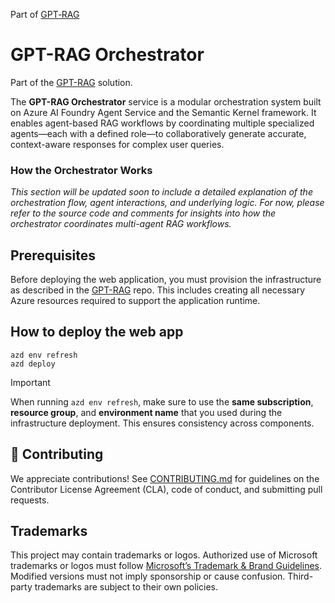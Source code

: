 Part of [GPT‑RAG](https://aka.ms/gpt-rag)

<!-- 
page_type: sample
languages:
- azdeveloper
- powershell
- bicep
products:
- azure
- azure-ai-foundry
- azure-openai
- azure-ai-search
urlFragment: GPT-RAG
name: Multi-repo ChatGPT and Enterprise data with Azure OpenAI and AI Search
description: GPT-RAG core is a Retrieval-Augmented Generation pattern running in Azure, using Azure AI Search for retrieval and Azure OpenAI large language models to power ChatGPT-style and Q&A experiences.
-->
# GPT-RAG Orchestrator

Part of the [GPT-RAG](https://github.com/Azure/gpt-rag) solution.

The **GPT-RAG Orchestrator** service is a modular orchestration system built on Azure AI Foundry Agent Service and the Semantic Kernel framework. It enables agent-based RAG workflows by coordinating multiple specialized agents—each with a defined role—to collaboratively generate accurate, context-aware responses for complex user queries.


### How the Orchestrator Works

_This section will be updated soon to include a detailed explanation of the orchestration flow, agent interactions, and underlying logic. For now, please refer to the source code and comments for insights into how the orchestrator coordinates multi-agent RAG workflows._

## Prerequisites

Before deploying the web application, you must provision the infrastructure as described in the [GPT-RAG](https://github.com/azure/gpt-rag/tree/feature/vnext-architecture) repo. This includes creating all necessary Azure resources required to support the application runtime.


## How to deploy the web app

```shell
azd env refresh
azd deploy 
````
> [!IMPORTANT]
> When running `azd env refresh`, make sure to use the **same subscription**, **resource group**, and **environment name** that you used during the infrastructure deployment. This ensures consistency across components.


## 🤝 Contributing

We appreciate contributions! See [CONTRIBUTING.md](./CONTRIBUTING.md) for guidelines on the Contributor License Agreement (CLA), code of conduct, and submitting pull requests.

## Trademarks

This project may contain trademarks or logos. Authorized use of Microsoft trademarks or logos must follow [Microsoft’s Trademark & Brand Guidelines](https://www.microsoft.com/en-us/legal/intellectualproperty/trademarks/usage/general). Modified versions must not imply sponsorship or cause confusion. Third-party trademarks are subject to their own policies.